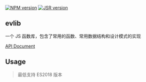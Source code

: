 [![NPM version][npm]][npm-url] [![JSR version][jsr]][jsr-url]

[npm]: https://img.shields.io/npm/v/evlib.svg
[npm-url]: https://npmjs.com/package/evlib
[jsr]: https://jsr.io/badges/@asn/evlib
[jsr-url]: https://jsr.io/@asn/evlib

## evlib

一个 JS 函数库，包含了常用的函数、常用数据结构和设计模式的实现

[API Document](https://jsr.io/@asn/evlib/doc)

## Usage

> 最低支持 ES2018 版本
